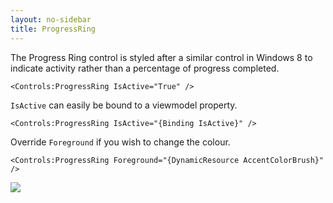 ```yaml
---
layout: no-sidebar
title: ProgressRing
---
```


The Progress Ring control is styled after a similar control in Windows 8 to indicate activity rather than a percentage of progress completed.

`<Controls:ProgressRing IsActive="True" />`

`IsActive` can easily be bound to a viewmodel property.

`<Controls:ProgressRing IsActive="{Binding IsActive}" />`

Override `Foreground` if you wish to change the colour.

`<Controls:ProgressRing Foreground="{DynamicResource AccentColorBrush}" />`

![]({{site.baseurl}}/images/progress_ring.gif)